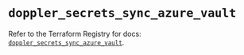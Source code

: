 # `doppler_secrets_sync_azure_vault`

Refer to the Terraform Registry for docs: [`doppler_secrets_sync_azure_vault`](https://registry.terraform.io/providers/dopplerhq/doppler/1.21.0/docs/resources/secrets_sync_azure_vault).
